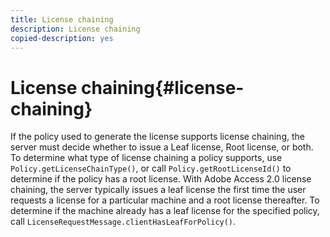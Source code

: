 ```yaml
---
title: License chaining
description: License chaining
copied-description: yes
---
```


# License chaining{#license-chaining}

If the policy used to generate the license supports license chaining, the server must decide whether to issue a Leaf license, Root license, or both. To determine what type of license chaining a policy supports, use `Policy.getLicenseChainType()`, or call `Policy.getRootLicenseId()` to determine if the policy has a root license. With Adobe Access 2.0 license chaining, the server typically issues a leaf license the first time the user requests a license for a particular machine and a root license thereafter. To determine if the machine already has a leaf license for the specified policy, call `LicenseRequestMessage.clientHasLeafForPolicy()`. 
